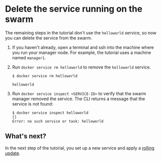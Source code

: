 <!--[metadata]>
+++
title = "Delete the service"
description = "Remove the service from the swarm"
keywords = ["tutorial, cluster management, swarm, service"]
advisory = "rc"
[menu.main]
identifier="swarm-tutorial-delete-service"
parent="swarm-tutorial"
weight=19
+++
<![end-metadata]-->

# Delete the service running on the swarm

The remaining steps in the tutorial don't use the `helloworld` service, so now
you can delete the service from the swarm.

1. If you haven't already, open a terminal and ssh into the machine where you
run your manager node. For example, the tutorial uses a machine named
`manager1`.

2. Run `docker service rm helloworld` to remove the `helloworld` service.

    ```
    $ docker service rm helloworld

    helloworld
    ```

3. Run `docker service inspect <SERVICE-ID>` to verify that the swarm manager
removed the service. The CLI returns a message that the service is not found:

    ```
    $ docker service inspect helloworld
    []
    Error: no such service or task: helloworld
    ```

## What's next?

In the next step of the tutorial, you set up a new service and apply a
[rolling update](rolling-update.md).

